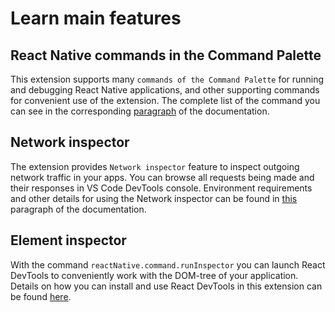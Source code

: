 # Learn main features
## React Native commands in the Command Palette
This extension supports many `commands of the Command Palette` for running and debugging React Native applications, and other supporting commands for convenient use of the extension. The complete list of the command you can see in the corresponding [paragraph](https://github.com/microsoft/vscode-react-native#react-native-commands-in-the-command-palette) of the documentation.
## Network inspector
The extension provides `Network inspector` feature to inspect outgoing network traffic in your apps. You can browse all requests being made and their responses in VS Code DevTools console. Environment requirements and other details for using the Network inspector can be found in [this](https://github.com/microsoft/vscode-react-native#network-inspector) paragraph of the documentation.
## Element inspector
With the command `reactNative.command.runInspector` you can launch React DevTools to conveniently work with the DOM-tree of your application. Details on how you can install and use React DevTools in this extension can be found [here](https://github.com/microsoft/vscode-react-native#element-inspector).